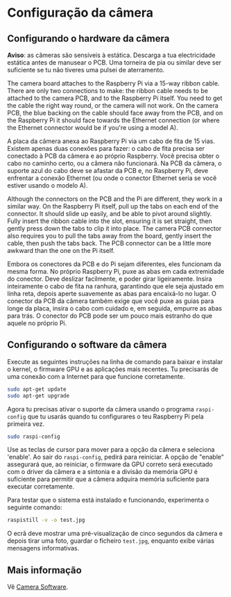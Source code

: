 # Configuração da câmera

## Configurando o hardware da câmera

**Aviso**: as câmeras são sensíveis à estática. Descarga a tua electricidade estática antes de manusear o PCB. Uma torneira de pia ou similar deve ser suficiente se tu não tiveres uma pulsei de aterramento.

The camera board attaches to the Raspberry Pi via a 15-way ribbon cable. There are only two connections to make: the ribbon cable needs to be attached to the camera PCB, and to the Raspberry Pi itself. You need to get the cable the right way round, or the camera will not work. On the camera PCB, the blue backing on the cable should face away from the PCB, and on the Raspberry Pi it should face towards the Ethernet connection (or where the Ethernet connector would be if you're using a model A).

A placa da câmera anexa ao Raspberry Pi via um cabo de fita de 15 vias. Existem apenas duas conexões para fazer: o cabo de fita precisa ser conectado à PCB da câmera e ao próprio Raspberry. Você precisa obter o cabo no caminho certo, ou a câmera não funcionará. Na PCB da câmera, o suporte azul do cabo deve se afastar da PCB e, no Raspberry Pi, deve enfrentar a conexão Ethernet (ou onde o conector Ethernet seria se você estiver usando o modelo A).

Although the connectors on the PCB and the Pi are different, they work in a similar way. On the Raspberry Pi itself, pull up the tabs on each end of the connector. It should slide up easily, and be able to pivot around slightly. Fully insert the ribbon cable into the slot, ensuring it is set straight, then gently press down the tabs to clip it into place. The camera PCB connector also requires you to pull the tabs away from the board, gently insert the cable, then push the tabs back. The PCB connector can be a little more awkward than the one on the Pi itself.

Embora os conectores da PCB e do Pi sejam diferentes, eles funcionam da mesma forma. No próprio Raspberry Pi, puxe as abas em cada extremidade do conector. Deve deslizar facilmente, e poder girar ligeiramente. Insira inteiramente o cabo de fita na ranhura, garantindo que ele seja ajustado em linha reta, depois aperte suavemente as abas para encaixá-lo no lugar. O conector da PCB da câmera também exige que você puxe as guias para longe da placa, insira o cabo com cuidado e, em seguida, empurre as abas para trás. O conector do PCB pode ser um pouco mais estranho do que aquele no próprio Pi.

## Configurando o software da câmera

Execute as seguintes instruções na linha de comando para baixar e instalar o kernel, o firmware GPU e as aplicações mais recentes. Tu precisarás de uma conexão com a Internet para que funcione corretamente.

```bash
sudo apt-get update
sudo apt-get upgrade
```

Agora tu precisas ativar o suporte da câmera usando o programa `raspi-config` que tu usarás quando tu configurares o teu Raspberry Pi pela primeira vez.

```bash
sudo raspi-config
```

Use as teclas de cursor para mover para a opção da câmera e seleciona 'enable'. Ao sair do `raspi-config`, pedirá para reiniciar. A opção de "enable" assegurará que, ao reiniciar, o firmware da GPU correto será executado com o driver da câmera e a sintonia e a divisão da memória GPU é suficiente para permitir que a câmera adquira memória suficiente para executar corretamente.

Para testar que o sistema está instalado e funcionando, experimenta o seguinte comando:

```bash
raspistill -v -o test.jpg
```

O ecrã deve mostrar uma pré-visualização de cinco segundos da câmera e depois tirar uma foto, guardar o ficheiro `test.jpg`, enquanto exibe várias mensagens informativas.

## Mais informação

Vê [Camera Software](../raspbian/applications/camera.md).
